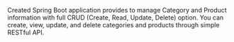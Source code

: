 Created Spring Boot application provides to manage Category and Product information with full CRUD (Create, Read, Update, Delete) option. You can create, view, update, and delete categories and products through simple RESTful API.
